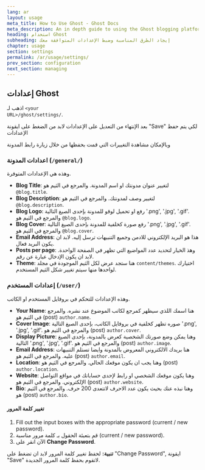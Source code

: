 ```yaml
---
lang: ar
layout: usage
meta_title: How to Use Ghost - Ghost Docs
meta_description: An in depth guide to using the Ghost blogging platform. Got Ghost but not sure how to get going? Start here!
heading: استخدام Ghost
subheading: إيجاد الطرق المناسبة وضبط الإعدادات المتوافقة معك
chapter: usage
section: settings
permalink: /ar/usage/settings/
prev_section: configuration
next_section: managing
---
```


##  إعدادات Ghost <a id="settings"></a>

اذهب لـ <code class="path">&lt;your URL&gt;/ghost/settings/</code>.

بعد الإنتهاء من التعديل على الإعدادات لابد من الضغط على ايقونة "Save" لكي يتم حفظ الإعدادات

وبالإمكان مشاهدة التغييرات التي قمت بحفظها من خلال زيارة رابط المدونة

### اعدادات المدونة (<code class="path">/general/</code>)

وهذه هي الإعدادات المتوفرة.

*	**Blog Title**: لتغيير عنوان مدونتك او اسم المدونة. والمرجع في الثيم هو `@blog.title`.
*	**Blog Description**: لتغيير وصف لمدونتك. والمرجع في الثيم هو `@blog.description`.
*	**Blog Logo**: رفع او تحميل لوقو للمدونة بإحدى الصيغ التالية '.png', '.jpg', '.gif'. والمرجع في الثيم هو `@blog.logo`.
*	**Blog Cover**: رفع صورة كخلفية للمدونة بإحدى الصيغ التالية '.png', '.jpg', '.gif'. والمرجع في الثيم هو `@blog.cover`.
*	**Email Address**: هذا هو البريد الإلكتروني للادمن وجميع التنبيهات ترسل إليه. لابد ان يكون البريد فعال.
*	**Posts per page**: وهذ الخيار لتحديد عدد المواضيع التي تظهر في الصفحة الواحدة. لابد ان يكون الإدخال عبارة عن رقم.
*	**Theme**: هنا ستجد عرض لكل الثيم الموجودة في مجلد <code class="path">content/themes</code>. اختيارك لواحدها منها سيتم تغيير شكل الثيم المستخدم.

### إعدادات المستخدم (<code class="path">/user/</code>)

وهذه الإعدادات للتحكم في بروفايل المستخدم او الكاتب.

*   **Your Name**: هنا اسمك اللذي سيظهر كمرجع لكاتب الموضوع عند نشره. والمرجع في الثيم هو (post) `author.name`.
*   **Cover Image**: صوره تظهر كخلفية في بروفايل الكاتب، بإحدى الصيغ التالية '.png', '.jpg', '.gif'. والمرجع في الثيم هو (post) `author.cover`.
*   **Display Picture**: وهنا يمكن وضع صورتك الشخصية كعرض بالمدونة، بإحدى الصيغ التالية '.png', '.jpg', '.gif'. والمرجع في الثيم هو (post) `author.image`.
*   **Email Address**: هنا بريدك الالكتروني المعروض بالمدونة وايضا تستلم التنبيهات عليه. والمرجع في الثيم هو (post) `author.email`.
*   **Location**: وهنا يجب ان يكون موقعك الحالي. والمرجع في الثيم هو (post) `author.location`.
*   **Website**: وهنا يكون موقعك الشخصي او رابط لإحدى حساباتك في مواقع التواصل الإلكتروني. والمرجع في الثيم هو (post) `author.website`.
*   **Bio**: وهنا نبذه عنك بحيث يكون عدد الاحرف لاتتعدى 200 حرف. والمرجع في الثيم هو (post) `author.bio`.

#### تغيير كلمة المرور

1.  Fill out the input boxes with the appropriate password (current / new password).
1.  قم بتعبئة الحقول بـ كلمة مرور مناسبة (current / new password).
2.  الآن انقر على **Change Password**.
<p class="note">
    <strong>تنبية:</strong> لحفظ تغيير كلمة المرور لابد ان تضغط على "Change Password", ايقونة "Save" لاتقوم بحفظ كلمة المرور الجديدة.
</p>

